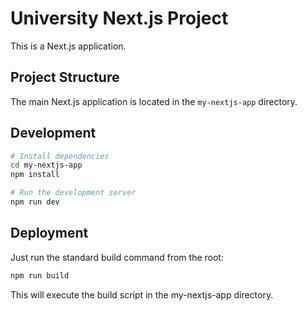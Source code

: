 # University Next.js Project

This is a Next.js application.

## Project Structure

The main Next.js application is located in the `my-nextjs-app` directory.

## Development

```bash
# Install dependencies
cd my-nextjs-app
npm install

# Run the development server
npm run dev
```

## Deployment

Just run the standard build command from the root:

```bash
npm run build
```

This will execute the build script in the my-nextjs-app directory. 